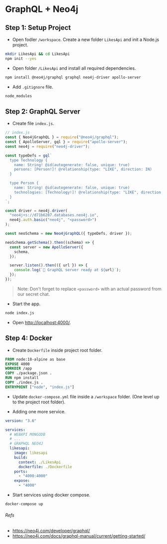 # GraphQL + Neo4j

## Step 1: Setup Project

- Open fodler `/workspace`. Create a new folder `LikesApi` and init a Node.js project.

```sh
mkdir LikesApi && cd LikesApi
npm init --yes
```

- Open folder `/LikesApi` and install all required dependencies.

```sh
npm install @neo4j/graphql graphql neo4j-driver apollo-server
```

- Add `.gitignore` file.

```sh
node_modules
```

## Step 2: GraphQL Server

- Create file `index.js`.

```js
// index.js
const { Neo4jGraphQL } = require("@neo4j/graphql");
const { ApolloServer, gql } = require("apollo-server");
const neo4j = require("neo4j-driver");

const typeDefs = gql`
  type Technology {
    name: String! @id(autogenerate: false, unique: true)
    persons: [Person!]! @relationship(type: "LIKE", direction: IN)
  }

  type Person {
    name: String! @id(autogenerate: false, unique: true)
    technologies: [Technology!]! @relationship(type: "LIKE", direction: OUT)
  }
`;

const driver = neo4j.driver(
  "neo4j+s://d71b6287.databases.neo4j.io",
  neo4j.auth.basic("neo4j", "<password>")
);

const neoSchema = new Neo4jGraphQL({ typeDefs, driver });

neoSchema.getSchema().then((schema) => {
  const server = new ApolloServer({
    schema,
  });

  server.listen().then(({ url }) => {
    console.log(`🚀 GraphQL server ready at ${url}`);
  });
});
```

> Note: Don't forget to replace `<password>` with an actual password from our secret chat.

- Start the app.

```sh
node index.js
```

- Open [http://localhost:4000/](http://localhost:4000/).

## Step 4: Docker

- Create `Dockerfile` inside project root folder.

```dockerfile
FROM node:18-alpine as base
EXPOSE 4000
WORKDIR /app
COPY ./package.json .
RUN npm install
COPY ./index.js .
ENTRYPOINT ["node", "index.js"]
```

- Update `docker-compose.yml` file inside a `/workspace` folder. (One level up to the project root folder).

- Adding one more service.

```yml
version: "3.6"

services:
  # WEBAPI MONGODB
  # ...
  # GRAPHQL NEO4J
  likesapi:
    image: likesapi
    build:
      context: ./LikesApi
      dockerfile: ./Dockerfile
    ports:
      - "4000:4000"
    expose:
      - "4000"
```

- Start services using docker compose.

```sh
docker-compose up
```

###### Refs

- https://neo4j.com/developer/graphql/
- https://neo4j.com/docs/graphql-manual/current/getting-started/
